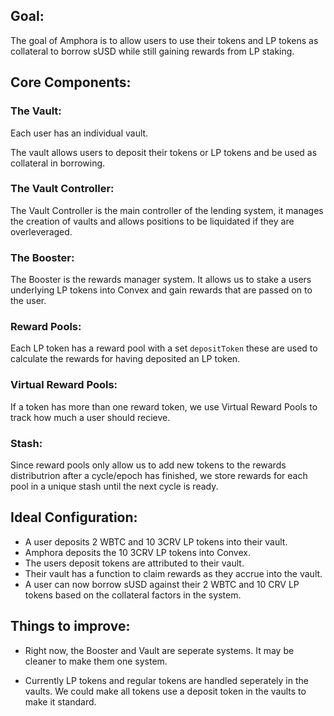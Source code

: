 ## Goal:

The goal of Amphora is to allow users to use their tokens and LP tokens as collateral to borrow sUSD while still gaining rewards from LP staking.

## Core Components:


### The Vault:

Each user has an individual vault.

The vault allows users to deposit their tokens or LP tokens and be used as collateral in borrowing.

### The Vault Controller:

The Vault Controller is the main controller of the lending system, it manages the creation of vaults and allows positions to be liquidated if they are overleveraged.

### The Booster:

The Booster is the rewards manager system.  It allows us to stake a users underlying LP tokens into Convex and gain rewards that are passed on to the user.

### Reward Pools:

Each LP token has a reward pool with a set `depositToken` these are used to calculate the rewards for having deposited an LP token.

### Virtual Reward Pools:

If a token has more than one reward token, we use Virtual Reward Pools to track how much a user should recieve.

### Stash:

Since reward pools only allow us to add new tokens to the rewards distributrion after a cycle/epoch has finished, we store rewards for each pool in a  unique stash until the next cycle is ready.

## Ideal Configuration:

* A user deposits 2 WBTC and 10 3CRV LP tokens into their vault.
* Amphora deposits the 10 3CRV LP tokens into Convex.
* The users deposit tokens are attributed to their vault.
* Their vault has a function to claim rewards as they accrue into the vault.
* A user can now borrow sUSD against their 2 WBTC and 10 CRV LP tokens based on the collateral factors in the system.

## Things to improve:

- Right now, the Booster and Vault are seperate systems. It may be cleaner to make them one system.

- Currently LP tokens and regular tokens are handled seperately in the vaults. We could make all tokens use a deposit token in the vaults to make it standard.
